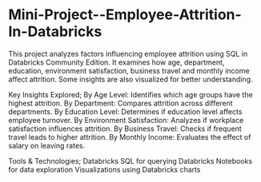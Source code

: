# Mini-Project--Employee-Attrition-In-Databricks
This project analyzes factors influencing employee attrition using SQL in Databricks Community Edition. It examines how age, department, education, environment satisfaction, business travel and monthly income affect attrition. Some insights are also visualized for better understanding.

Key Insights Explored;
By Age Level: Identifies which age groups have the highest attrition.
By Department: Compares attrition across different departments.
By Education Level: Determines if education level affects employee turnover.
By Environment Satisfaction: Analyzes if workplace satisfaction influences attrition.
By Business Travel: Checks if frequent travel leads to higher attrition.
By Monthly Income: Evaluates the effect of salary on leaving rates.

Tools & Technologies;
Databricks SQL for querying
Databricks Notebooks for data exploration
Visualizations using Databricks charts




